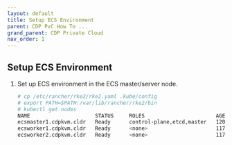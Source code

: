 ```yaml
---
layout: default
title: Setup ECS Environment
parent: CDP PvC How To ...
grand_parent: CDP Private Cloud
nav_order: 1
---
```


## Setup ECS Environment

1. Set up ECS environment in the ECS master/server node.

    ```bash
    # cp /etc/rancher/rke2/rke2.yaml .kube/config
    # export PATH=$PATH:/var/lib/rancher/rke2/bin
    # kubectl get nodes
    NAME                     STATUS     ROLES                       AGE    VERSION
    ecsmaster1.cdpkvm.cldr   Ready      control-plane,etcd,master   120m   v1.21.8+rke2r2
    ecsworker1.cdpkvm.cldr   Ready      <none>                      117m   v1.21.8+rke2r2
    ecsworker2.cdpkvm.cldr   Ready      <none>                      117m   v1.21.8+rke2r2
    ```